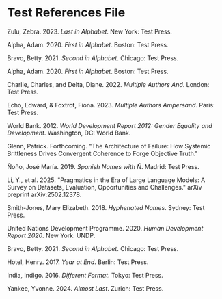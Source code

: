 # Test References File

<!-- This file contains various edge cases for testing the references organizer -->

Zulu, Zebra. 2023. *Last in Alphabet*. New York: Test Press.

Alpha, Adam. 2020. *First in Alphabet*. Boston: Test Press.

Bravo, Betty. 2021. *Second in Alphabet*. Chicago: Test Press.

<!-- Duplicate reference -->
Alpha, Adam. 2020. *First in Alphabet*. Boston: Test Press.

<!-- Multiple authors with "and" -->
Charlie, Charles, and Delta, Diane. 2022. *Multiple Authors And*. London: Test Press.

<!-- Multiple authors with "&" -->
Echo, Edward, & Foxtrot, Fiona. 2023. *Multiple Authors Ampersand*. Paris: Test Press.

<!-- Institutional author -->
World Bank. 2012. *World Development Report 2012: Gender Equality and Development*. Washington, DC: World Bank.

<!-- Forthcoming reference -->
Glenn, Patrick. Forthcoming. "The Architecture of Failure: How Systemic Brittleness Drives Convergent Coherence to Forge Objective Truth."

<!-- Reference with special characters -->
Ñoño, José María. 2019. *Spanish Names with Ñ*. Madrid: Test Press.

<!-- Reference with numbers in title -->
Li, Y., et al. 2025. "Pragmatics in the Era of Large Language Models: A Survey on Datasets, Evaluation, Opportunities and Challenges." arXiv preprint arXiv:2502.12378.

<!-- Reference with complex author name -->
Smith-Jones, Mary Elizabeth. 2018. *Hyphenated Names*. Sydney: Test Press.

<!-- Reference with comma in author name (institutional) -->
United Nations Development Programme. 2020. *Human Development Report 2020*. New York: UNDP.

<!-- Empty lines and malformed references should be handled -->

<!-- Another duplicate -->
Bravo, Betty. 2021. *Second in Alphabet*. Chicago: Test Press.

<!-- Reference with year at end of first line -->
Hotel, Henry. 2017. *Year at End*. Berlin: Test Press.

<!-- Reference with different formatting -->
India, Indigo. 2016. *Different Format*. Tokyo: Test Press.

<!-- Final reference -->
Yankee, Yvonne. 2024. *Almost Last*. Zurich: Test Press.